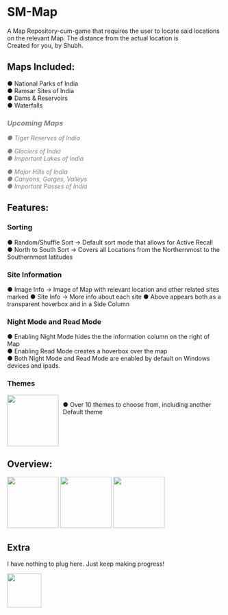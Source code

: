 # SM-Map
A Map Repository-cum-game that requires the user to locate said locations on the relevant Map. The distance from the actual location is    
Created for you, by Shubh.  

## Maps Included:
● National Parks of India  
● Ramsar Sites of India    
● Dams & Reservoirs  
● Waterfalls  

### <i style="color:grey;">Upcoming Maps
● Tiger Reserves of India  
  
● Glaciers of India  
● Important Lakes of India  

● Major Hills of India  
● Canyons, Gorges, Valleys  
● Important Passes of India  </i>

## Features:
### Sorting
● Random/Shuffle Sort → Default sort mode that allows for Active Recall  
● North to South Sort → Covers all Locations from the Northernmost to the Southernmost latitudes  

### Site Information
● Image Info →  Image of Map with relevant location and other related sites marked
● Site Info → More info about each site
● Above appears both as a transparent hoverbox and in a Side Column

### Night Mode and Read Mode
● Enabling Night Mode hides the the information column on the right of Map  
● Enabling Read Mode creates a hoverbox over the map  
● Both Night Mode and Read Mode are enabled by default on Windows devices and ipads.


### Themes





  
<div style="overflow: hidden;">
  <img src="https://github.com/user-attachments/assets/fd8bfa31-0ff5-4ef1-b940-e100ba9fec11" height="120" style="float:left; margin-right: 10px; height:120px;" />
  <p>● Over 10 themes to choose from, including another Default theme</p>
</div>

## Overview:
<img src="https://github.com/user-attachments/assets/500d43e1-2004-4ee8-b2d6-43a6a6a12465" height="120" />
<img src="https://github.com/user-attachments/assets/2a3eaa61-1e64-41ab-8b77-be4b8cb32a40" height="120" />
<img src="https://github.com/user-attachments/assets/83fab70e-0843-4083-a98d-41426853ccd9" height="120" />
<!--<img src="https://github.com/user-attachments/assets/36e4c5b6-bc1e-4958-bf69-e566b5d30899" height="120" />
<img src="https://github.com/user-attachments/assets/58f26293-5a5a-4c7c-8f31-7c3ea59d79f7" height="120" />
-->

## Extra
I have nothing to plug here. Just keep making progress!  

<img src="https://github.com/user-attachments/assets/d19c0b80-c5b3-4180-bdca-cb645edcd1ad" height="80" />
